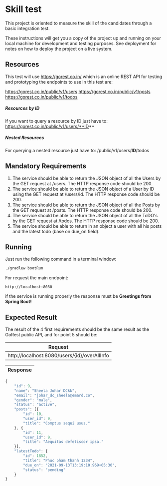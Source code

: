 # Skill test

This project is oriented to measure the skill of the candidates through a basic integration test.

These instructions will get you a copy of the project up and running on your local machine for development and testing purposes. See deployment for notes on how to deploy the project on a live system.

## Resources

This test will use https://gorest.co.in/ which is an online REST API for testing and prototyping the endpoints to use in this test are:

https://gorest.co.in/public/v1/users 
https://gorest.co.in/public/v1/posts
https://gorest.co.in/public/v1/todos

##### Resources by ID
If you want to query a resource by ID just have to:
https://gorest.co.in/public/v1/users/**ID**
##### Nested Resources
For querying a nested resource just have to:
/public/v1/users/**ID**/todos

## Mandatory Requirements

1. The service should be able to return the JSON object of all the Users by the GET request at /users. The HTTP response code should be 200.
2. The service should be able to return the JSON object of a User by ID using the GET request at /users/id. The HTTP response code should be 200.
3. The service should be able to return the JSON object of all the Posts by the GET request at /posts. The HTTP response code should be 200.
4. The service should be able to return the JSON object of all the ToDO's by the GET request at /todos. The HTTP response code should be 200.
5. The service should be able to return in an object a user with all his posts and the latest todo (base on due_on field).

## Running

Just run the following command in a terminal window:

```sh
./gradlew bootRun
```

For request the main endpoint:
```
http://localhost:8080
```
if the service is running properly the response must be **Greetings from Spring Boot!** 

## Expected Result

The result of the 4 first requirements should be the same result as the GoRest public API, and for point 5 should be:


| Request  |
| ------  |
| http://localhost:8080/users/{id}/overAllInfo ||

| Response  |
| ------  |
```javascript
{
	"id": 9,
	"name": "Sheela Johar DCkk",
	"email": "johar_dc_sheela@emard.co",
	"gender": "male",
	"status": "active",
	"posts": [{
		"id": 10,
		"user_id": 9,
		"title": "Comptus sequi usus."
	}, {
		"id": 11,
		"user_id": 9,
		"title": "Aequitas defetiscor ipsa."
	}],
	"latestTodo": {
		"id": 1852,
		"title": "Phuc pham thanh 1234",
		"due_on": "2021-09-13T13:19:10.969+05:30",
		"status": "pending"
	}
} 
```
